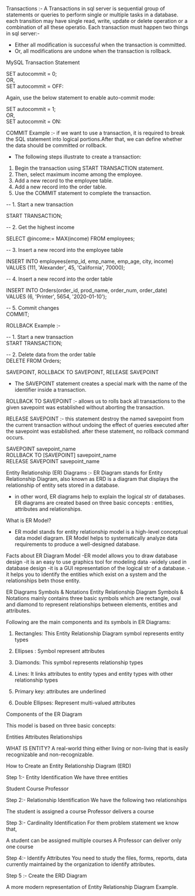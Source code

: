 Transactions :-
A Transactions in sql server is sequential group of statements or queries to perform single or multiple tasks in a database. each transition may have single read, write, update or delete operation or a combination of all these operatio. Each transaction must happen two things in sql server:-

- Either all modification is successful when the transaction is committed.
- Or, all modifications are undone when the transaction is rollback.

MySQL Transaction Statement

SET autocommit = 0;  
OR,  
SET autocommit = OFF:

Again, use the below statement to enable auto-commit mode:

SET autocommit = 1;  
OR,  
SET autocommit = ON:

COMMIT Example :-
if we want to use a transaction, it is required to break the SQL statement into logical portions.After that, we can define whether the data should be committed or rollback.

- The following steps illustrate to create a transaction:

1. Begin the transaction using START TRANSACTION statement.
2. Then, select maximum income among the employee.
3. Add a new record to the employee table.
4. Add a new record into the order table.
5. Use the COMMIT statement to complete the transaction.

-- 1. Start a new transaction

START TRANSACTION;

-- 2. Get the highest income

SELECT @income:= MAX(income) FROM employees;

-- 3. Insert a new record into the employee table

INSERT INTO employees(emp_id, emp_name, emp_age, city, income)  
VALUES (111, 'Alexander', 45, 'California', 70000);

-- 4. Insert a new record into the order table

INSERT INTO Orders(order_id, prod_name, order_num, order_date)  
VALUES (6, 'Printer', 5654, '2020-01-10');

-- 5. Commit changes  
COMMIT;

ROLLBACK Example :-

-- 1. Start a new transaction  
START TRANSACTION;

-- 2. Delete data from the order table  
DELETE FROM Orders;

SAVEPOINT, ROLLBACK TO SAVEPOINT, RELEASE SAVEPOINT

- The SAVEPOINT statement creates a special mark with the name of the identifier inside a transaction.

ROLLBACK TO SAVEPOINT :- allows us to rolls back all transactions to the given savepoint was established without aborting the transaction.

RELEASE SAVEPOINT :- this statement destroy the named savepoint from the current transaction without undoing the effect of queries executed after the savepoint was established. after these statement, no rollback command occurs.

SAVEPOINT savepoint_name  
ROLLBACK TO [SAVEPOINT] savepoint_name  
RELEASE SAVEPOINT savepoint_name

Entity Relationship (ER) Diagrams :-
ER Diagram stands for Entity Relationship Diagram, also known as ERD is a diagram that displays the relationship of entity sets stored in a database.

- in other word, ER diagrams help to explain the logical str of databases. ER diagrams are created based on three basic concepts : entities, attributes and relationships.

What is ER Model?

- ER model stands for entity relationship model is a high-level conceptual data model diagram. ER Model helps to systematically analyze data requirements to produce a well-designed database.

Facts about ER Diagram Model
-ER model allows you to draw database design
-it is an easy to use graphics tool for modeling data
-widely used in database design
-it is a GUI representation of the logical str of a database.
-it helps you to identify the entities which exist on a system and the relationships betn those entity.

ER Diagrams Symbols & Notations
Entity Relationship Diagram Symbols & Notations mainly contains three basic symbols which are rectangle, oval and diamond to represent relationships between elements, entities and attributes.

Following are the main components and its symbols in ER Diagrams:

1. Rectangles: This Entity Relationship Diagram symbol represents entity types

2. Ellipses : Symbol represent attributes

3. Diamonds: This symbol represents relationship types

4. Lines: It links attributes to entity types and entity types with other relationship types

5. Primary key: attributes are underlined

6. Double Ellipses: Represent multi-valued attributes

Components of the ER Diagram

This model is based on three basic concepts:

Entities
Attributes
Relationships

WHAT IS ENTITY?
A real-world thing either living or non-living that is easily recognizable and non-recognizable.

How to Create an Entity Relationship Diagram (ERD)

Step 1:- Entity Identification
We have three entities

Student
Course
Professor

Step 2:- Relationship Identification
We have the following two relationships

The student is assigned a course
Professor delivers a course

Step 3:- Cardinality Identification
For them problem statement we know that,

A student can be assigned multiple courses
A Professor can deliver only one course

Step 4:- Identify Attributes
You need to study the files, forms, reports, data currently maintained by the organization to identify attributes.

Step 5 :- Create the ERD Diagram

A more modern representation of Entity Relationship Diagram Example.